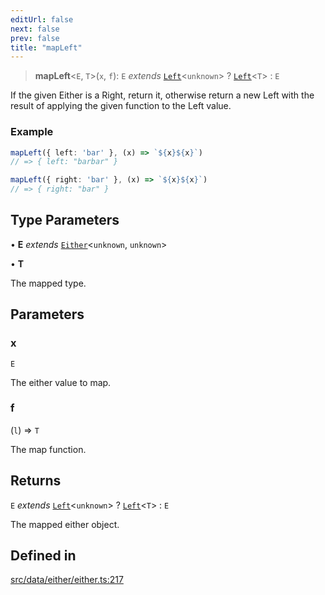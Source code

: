 ```yaml
---
editUrl: false
next: false
prev: false
title: "mapLeft"
---
```


> **mapLeft**\<`E`, `T`\>(`x`, `f`): `E` *extends* [`Left`](/api/interfaces/left/)\<`unknown`\> ? [`Left`](/api/interfaces/left/)\<`T`\> : `E`

If the given Either is a Right, return it, otherwise return a new Left with the result of applying
the given function to the Left value.

### Example
```ts
mapLeft({ left: 'bar' }, (x) => `${x}${x}`)
// => { left: "barbar" }

mapLeft({ right: 'bar' }, (x) => `${x}${x}`)
// => { right: "bar" }
```

## Type Parameters

• **E** *extends* [`Either`](/api/type-aliases/either/)\<`unknown`, `unknown`\>

• **T**

The mapped type.

## Parameters

### x

`E`

The either value to map.

### f

(`l`) => `T`

The map function.

## Returns

`E` *extends* [`Left`](/api/interfaces/left/)\<`unknown`\> ? [`Left`](/api/interfaces/left/)\<`T`\> : `E`

The mapped either object.

## Defined in

[src/data/either/either.ts:217](https://github.com/skyleague/axioms/blob/75fb1c5c977f1940e84e5cdcef2be336d1fd81da/src/data/either/either.ts#L217)
